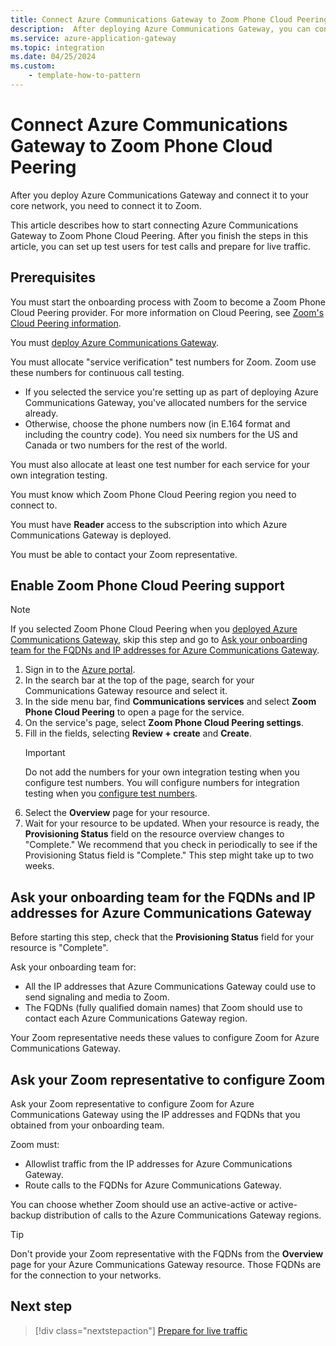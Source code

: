 ```yaml
---
title: Connect Azure Communications Gateway to Zoom Phone Cloud Peering
description:  After deploying Azure Communications Gateway, you can configure it to connect to Zoom servers for Zoom Phone Cloud Peering.
ms.service: azure-application-gateway
ms.topic: integration
ms.date: 04/25/2024
ms.custom:
    - template-how-to-pattern
---
```


# Connect Azure Communications Gateway to Zoom Phone Cloud Peering

After you deploy Azure Communications Gateway and connect it to your core network, you need to connect it to Zoom.

This article describes how to start connecting Azure Communications Gateway to Zoom Phone Cloud Peering. After you finish the steps in this article, you can set up test users for test calls and prepare for live traffic.

## Prerequisites

You must start the onboarding process with Zoom to become a Zoom Phone Cloud Peering provider. For more information on Cloud Peering, see [Zoom's Cloud Peering information](https://partner.zoom.us/partner-type/cloud-peering/).

You must [deploy Azure Communications Gateway](deploy.md).

You must allocate "service verification" test numbers for Zoom. Zoom use these numbers for continuous call testing.
- If you selected the service you're setting up as part of deploying Azure Communications Gateway, you've allocated numbers for the service already.
- Otherwise, choose the phone numbers now (in E.164 format and including the country code). You need six numbers for the US and Canada or two numbers for the rest of the world.

You must also allocate at least one test number for each service for your own integration testing.

You must know which Zoom Phone Cloud Peering region you need to connect to.

You must have **Reader** access to the subscription into which Azure Communications Gateway is deployed.

You must be able to contact your Zoom representative.

## Enable Zoom Phone Cloud Peering support

> [!NOTE]
> If you selected Zoom Phone Cloud Peering when you [deployed Azure Communications Gateway](deploy.md), skip this step and go to [Ask your onboarding team for the FQDNs and IP addresses for Azure Communications Gateway](#ask-your-onboarding-team-for-the-fqdns-and-ip-addresses-for-azure-communications-gateway).

1. Sign in to the [Azure portal](https://azure.microsoft.com/).
1. In the search bar at the top of the page, search for your Communications Gateway resource and select it.
1. In the side menu bar, find **Communications services** and select **Zoom Phone Cloud Peering** to open a page for the service.
1. On the service's page, select **Zoom Phone Cloud Peering settings**.
1. Fill in the fields, selecting **Review + create** and **Create**.
    > [!IMPORTANT]
    > Do not add the numbers for your own integration testing when you configure test numbers. You will configure numbers for integration testing when you [configure test numbers](configure-test-numbers-zoom.md).
1. Select the **Overview** page for your resource.
1. Wait for your resource to be updated. When your resource is ready, the **Provisioning Status** field on the resource overview changes to "Complete." We recommend that you check in periodically to see if the Provisioning Status field is "Complete." This step might take up to two weeks.

## Ask your onboarding team for the FQDNs and IP addresses for Azure Communications Gateway

Before starting this step, check that the **Provisioning Status** field for your resource is "Complete".

Ask your onboarding team for:

- All the IP addresses that Azure Communications Gateway could use to send signaling and media to Zoom.
- The FQDNs (fully qualified domain names) that Zoom should use to contact each Azure Communications Gateway region.

Your Zoom representative needs these values to configure Zoom for Azure Communications Gateway.

## Ask your Zoom representative to configure Zoom

Ask your Zoom representative to configure Zoom for Azure Communications Gateway using the IP addresses and FQDNs that you obtained from your onboarding team.

Zoom must:

- Allowlist traffic from the IP addresses for Azure Communications Gateway.
- Route calls to the FQDNs for Azure Communications Gateway.

You can choose whether Zoom should use an active-active or active-backup distribution of calls to the Azure Communications Gateway regions.

> [!TIP]
> Don't provide your Zoom representative with the FQDNs from the **Overview** page for your Azure Communications Gateway resource. Those FQDNs are for the connection to your networks.

## Next step

> [!div class="nextstepaction"]
> [Prepare for live traffic](prepare-for-live-traffic-zoom.md)
